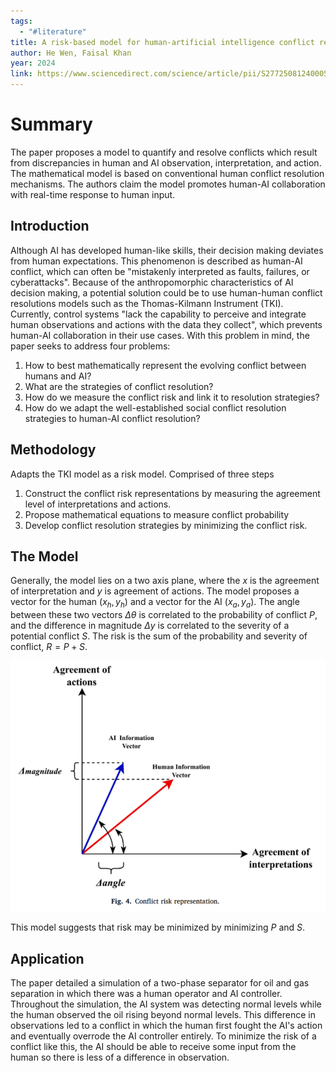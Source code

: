 ```yaml
---
tags:
  - "#literature"
title: A risk-based model for human-artificial intelligence conflict resolution in process systems
author: He Wen, Faisal Khan
year: 2024
link: https://www.sciencedirect.com/science/article/pii/S2772508124000565
---
```


# Summary
The paper proposes a model to quantify and resolve conflicts which result from discrepancies in human and AI observation, interpretation, and action. The mathematical model is based on conventional human conflict resolution mechanisms. The authors claim the model promotes human-AI collaboration with real-time response to human input. 
## Introduction
Although AI has developed human-like skills, their decision making deviates from human expectations. This phenomenon is described as human-AI conflict, which can often be "mistakenly interpreted as faults, failures, or cyberattacks". Because of the anthropomorphic characteristics  of AI decision making, a potential solution could be to use human-human conflict resolutions models such as  the Thomas-Kilmann Instrument (TKI). Currently, control systems "lack the capability to perceive and integrate human observations and actions with the data they collect", which prevents human-AI collaboration in their use cases. With this problem in mind, the paper seeks to address four problems:

1) How to best mathematically represent the evolving conflict between humans and AI?
2) What are the strategies of conflict resolution?
3) How do we measure the conflict risk and link it to resolution strategies?
4) How do we adapt the well-established social conflict resolution strategies to human-AI conflict resolution?

## Methodology
Adapts the TKI model as a risk model. Comprised of three steps

1) Construct the conflict risk representations by measuring the agreement level of interpretations and actions.
2) Propose mathematical equations to measure conflict probability
3) Develop conflict resolution strategies by minimizing the conflict risk.

## The Model
Generally, the model lies on a two axis plane, where the $x$ is the agreement of interpretation and $y$ is agreement of actions. The model proposes a vector for the human $(x_h, y_h)$ and a vector for the AI $(x_a, y_a)$. The angle between these two vectors $\Delta \theta$ is correlated to the probability of conflict $P$, and the difference in magnitude $\Delta y$ is correlated to the severity of a potential conflict $S$. The risk is the sum of the probability and severity of conflict, $R=P+S$.

![](Images/20250203210646.png)

This model suggests that risk may be minimized by minimizing $P$ and $S$.

## Application
The paper detailed a simulation of a two-phase separator for oil and gas separation in which there was a human operator and AI controller. Throughout the simulation, the AI system was detecting normal levels while the human observed the oil rising beyond normal levels. This difference in observations led to a conflict in which the human first fought the AI's action and eventually overrode the AI controller entirely. To minimize the risk of a conflict like this, the AI should be able to receive some input from the human so there is less of a difference in observation. 